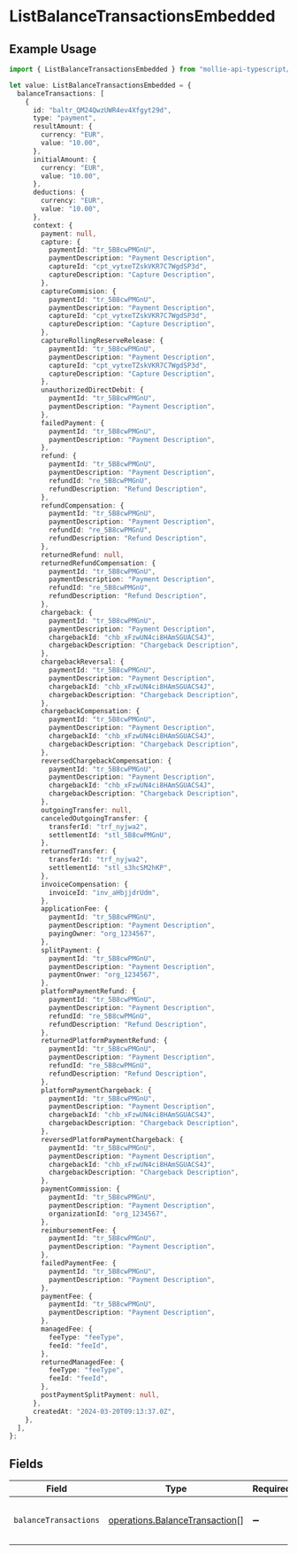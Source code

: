 # ListBalanceTransactionsEmbedded

## Example Usage

```typescript
import { ListBalanceTransactionsEmbedded } from "mollie-api-typescript/models/operations";

let value: ListBalanceTransactionsEmbedded = {
  balanceTransactions: [
    {
      id: "baltr_QM24QwzUWR4ev4Xfgyt29d",
      type: "payment",
      resultAmount: {
        currency: "EUR",
        value: "10.00",
      },
      initialAmount: {
        currency: "EUR",
        value: "10.00",
      },
      deductions: {
        currency: "EUR",
        value: "10.00",
      },
      context: {
        payment: null,
        capture: {
          paymentId: "tr_5B8cwPMGnU",
          paymentDescription: "Payment Description",
          captureId: "cpt_vytxeTZskVKR7C7WgdSP3d",
          captureDescription: "Capture Description",
        },
        captureCommision: {
          paymentId: "tr_5B8cwPMGnU",
          paymentDescription: "Payment Description",
          captureId: "cpt_vytxeTZskVKR7C7WgdSP3d",
          captureDescription: "Capture Description",
        },
        captureRollingReserveRelease: {
          paymentId: "tr_5B8cwPMGnU",
          paymentDescription: "Payment Description",
          captureId: "cpt_vytxeTZskVKR7C7WgdSP3d",
          captureDescription: "Capture Description",
        },
        unauthorizedDirectDebit: {
          paymentId: "tr_5B8cwPMGnU",
          paymentDescription: "Payment Description",
        },
        failedPayment: {
          paymentId: "tr_5B8cwPMGnU",
          paymentDescription: "Payment Description",
        },
        refund: {
          paymentId: "tr_5B8cwPMGnU",
          paymentDescription: "Payment Description",
          refundId: "re_5B8cwPMGnU",
          refundDescription: "Refund Description",
        },
        refundCompensation: {
          paymentId: "tr_5B8cwPMGnU",
          paymentDescription: "Payment Description",
          refundId: "re_5B8cwPMGnU",
          refundDescription: "Refund Description",
        },
        returnedRefund: null,
        returnedRefundCompensation: {
          paymentId: "tr_5B8cwPMGnU",
          paymentDescription: "Payment Description",
          refundId: "re_5B8cwPMGnU",
          refundDescription: "Refund Description",
        },
        chargeback: {
          paymentId: "tr_5B8cwPMGnU",
          paymentDescription: "Payment Description",
          chargebackId: "chb_xFzwUN4ci8HAmSGUACS4J",
          chargebackDescription: "Chargeback Description",
        },
        chargebackReversal: {
          paymentId: "tr_5B8cwPMGnU",
          paymentDescription: "Payment Description",
          chargebackId: "chb_xFzwUN4ci8HAmSGUACS4J",
          chargebackDescription: "Chargeback Description",
        },
        chargebackCompensation: {
          paymentId: "tr_5B8cwPMGnU",
          paymentDescription: "Payment Description",
          chargebackId: "chb_xFzwUN4ci8HAmSGUACS4J",
          chargebackDescription: "Chargeback Description",
        },
        reversedChargebackCompensation: {
          paymentId: "tr_5B8cwPMGnU",
          paymentDescription: "Payment Description",
          chargebackId: "chb_xFzwUN4ci8HAmSGUACS4J",
          chargebackDescription: "Chargeback Description",
        },
        outgoingTransfer: null,
        canceledOutgoingTransfer: {
          transferId: "trf_nyjwa2",
          settlementId: "stl_5B8cwPMGnU",
        },
        returnedTransfer: {
          transferId: "trf_nyjwa2",
          settlementId: "stl_s3hcSM2hKP",
        },
        invoiceCompensation: {
          invoiceId: "inv_aHbjjdrUdm",
        },
        applicationFee: {
          paymentId: "tr_5B8cwPMGnU",
          paymentDescription: "Payment Description",
          payingOwner: "org_1234567",
        },
        splitPayment: {
          paymentId: "tr_5B8cwPMGnU",
          paymentDescription: "Payment Description",
          paymentOnwer: "org_1234567",
        },
        platformPaymentRefund: {
          paymentId: "tr_5B8cwPMGnU",
          paymentDescription: "Payment Description",
          refundId: "re_5B8cwPMGnU",
          refundDescription: "Refund Description",
        },
        returnedPlatformPaymentRefund: {
          paymentId: "tr_5B8cwPMGnU",
          paymentDescription: "Payment Description",
          refundId: "re_5B8cwPMGnU",
          refundDescription: "Refund Description",
        },
        platformPaymentChargeback: {
          paymentId: "tr_5B8cwPMGnU",
          paymentDescription: "Payment Description",
          chargebackId: "chb_xFzwUN4ci8HAmSGUACS4J",
          chargebackDescription: "Chargeback Description",
        },
        reversedPlatformPaymentChargeback: {
          paymentId: "tr_5B8cwPMGnU",
          paymentDescription: "Payment Description",
          chargebackId: "chb_xFzwUN4ci8HAmSGUACS4J",
          chargebackDescription: "Chargeback Description",
        },
        paymentCommission: {
          paymentId: "tr_5B8cwPMGnU",
          paymentDescription: "Payment Description",
          organizationId: "org_1234567",
        },
        reimbursementFee: {
          paymentId: "tr_5B8cwPMGnU",
          paymentDescription: "Payment Description",
        },
        failedPaymentFee: {
          paymentId: "tr_5B8cwPMGnU",
          paymentDescription: "Payment Description",
        },
        paymentFee: {
          paymentId: "tr_5B8cwPMGnU",
          paymentDescription: "Payment Description",
        },
        managedFee: {
          feeType: "feeType",
          feeId: "feeId",
        },
        returnedManagedFee: {
          feeType: "feeType",
          feeId: "feeId",
        },
        postPaymentSplitPayment: null,
      },
      createdAt: "2024-03-20T09:13:37.0Z",
    },
  ],
};
```

## Fields

| Field                                                                            | Type                                                                             | Required                                                                         | Description                                                                      |
| -------------------------------------------------------------------------------- | -------------------------------------------------------------------------------- | -------------------------------------------------------------------------------- | -------------------------------------------------------------------------------- |
| `balanceTransactions`                                                            | [operations.BalanceTransaction](../../models/operations/balancetransaction.md)[] | :heavy_minus_sign:                                                               | An array of balance transaction objects.                                         |